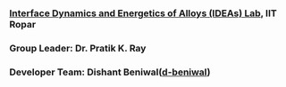 ### [Interface Dynamics and Energetics of Alloys (IDEAs) Lab](https://ideaslab.iitrpr.ac.in/), IIT Ropar

### **Group Leader**: Dr. Pratik K. Ray
### **Developer Team**: Dishant Beniwal([d-beniwal](https://github.com/d-beniwal))

<!--
**IDEAsLab-admin/IDEAsLab-admin** is a ✨ _special_ ✨ repository because its `README.md` (this file) appears on your GitHub profile.

Here are some ideas to get you started:

- 🔭 I’m currently working on ...
- 🌱 I’m currently learning ...
- 👯 I’m looking to collaborate on ...
- 🤔 I’m looking for help with ...
- 💬 Ask me about ...
- 📫 How to reach me: ...
- 😄 Pronouns: ...
- ⚡ Fun fact: ...
-->
